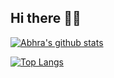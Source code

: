 ## Hi there 🥷🏻

[![Abhra's github stats](https://github-readme-stats.vercel.app/api?username=folke&count_private=true&show_icons=true)](https://github.com/Abhra00)

[![Top Langs](https://github-readme-stats.vercel.app/api/top-langs/?username=folke&hide=php)](https://github.com/Abhra00)

